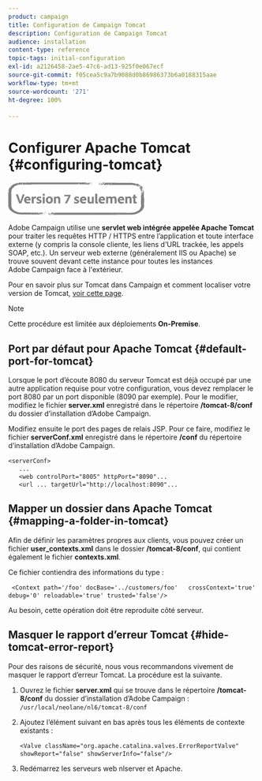 ```yaml
---
product: campaign
title: Configuration de Campaign Tomcat
description: Configuration de Campaign Tomcat
audience: installation
content-type: reference
topic-tags: initial-configuration
exl-id: a2126458-2ae5-47c6-ad13-925f0e067ecf
source-git-commit: f05cea5c9a7b9088d0b86986373b6a0188315aae
workflow-type: tm+mt
source-wordcount: '271'
ht-degree: 100%

---
```


# Configurer Apache Tomcat {#configuring-tomcat}

![](../../assets/v7-only.svg)

Adobe Campaign utilise une **servlet web intégrée appelée Apache Tomcat** pour traiter les requêtes HTTP / HTTPS entre l’application et toute interface externe (y compris la console cliente, les liens d&#39;URL trackée, les appels SOAP, etc.). Un serveur web externe (généralement IIS ou Apache) se trouve souvent devant cette instance pour toutes les instances Adobe Campaign face à l&#39;extérieur.

Pour en savoir plus sur Tomcat dans Campaign et comment localiser votre version de Tomcat, [voir cette page](../../production/using/locate-tomcat-version.md).

>[!NOTE]
>
>Cette procédure est limitée aux déploiements **On-Premise**.

## Port par défaut pour Apache Tomcat {#default-port-for-tomcat}

Lorsque le port d’écoute 8080 du serveur Tomcat est déjà occupé par une autre application requise pour votre configuration, vous devez remplacer le port 8080 par un port disponible (8090 par exemple). Pour le modifier, modifiez le fichier **server.xml** enregistré dans le répertoire **/tomcat-8/conf** du dossier d’installation d’Adobe Campaign.

Modifiez ensuite le port des pages de relais JSP. Pour ce faire, modifiez le fichier **serverConf.xml** enregistré dans le répertoire **/conf** du répertoire d’installation d’Adobe Campaign.

```
<serverConf>
   ...
   <web controlPort="8005" httpPort="8090"...
   <url ... targetUrl="http://localhost:8090"...
```

## Mapper un dossier dans Apache Tomcat {#mapping-a-folder-in-tomcat}

Afin de définir les paramètres propres aux clients, vous pouvez créer un fichier **user_contexts.xml** dans le dossier **/tomcat-8/conf**, qui contient également le fichier **contexts.xml**.

Ce fichier contiendra des informations du type :

```
 <Context path='/foo' docBase='../customers/foo'   crossContext='true' debug='0' reloadable='true' trusted='false'/>
```

Au besoin, cette opération doit être reproduite côté serveur.

## Masquer le rapport d’erreur Tomcat {#hide-tomcat-error-report}

Pour des raisons de sécurité, nous vous recommandons vivement de masquer le rapport d’erreur Tomcat. La procédure est la suivante.

1. Ouvrez le fichier **server.xml** qui se trouve dans le répertoire **/tomcat-8/conf** du dossier d’installation d’Adobe Campaign : `/usr/local/neolane/nl6/tomcat-8/conf`
1. Ajoutez l’élément suivant en bas après tous les éléments de contexte existants :

   ```
   <Valve className="org.apache.catalina.valves.ErrorReportValve" showReport="false" showServerInfo="false"/>
   ```

1. Redémarrez les serveurs web nlserver et Apache.
